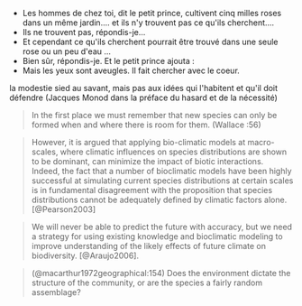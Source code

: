 - Les hommes de chez toi, dit le petit prince, cultivent cinq milles roses dans un même jardin.... et ils n'y trouvent pas ce qu'ils cherchent....
- Ils ne trouvent pas, répondis-je...
- Et cependant ce qu'ils cherchent pourrait être trouvé dans une seule rose ou un peu d'eau ...
- Bien sûr, répondis-je.
Et le petit prince ajouta :
- Mais les yeux sont aveugles. Il fait chercher avec le coeur.



la modestie sied au savant, mais pas aux idées qui l'habitent et qu'il doit défendre (Jacques Monod dans la préface du hasard et de la nécessité)

> In the first place we must remember that new species can only be formed when and where there is room for them. (Wallace :56)

> However, it is argued that applying bio-climatic models at macro-scales, where climatic influences on species distributions are shown to be dominant, can minimize the impact of biotic interactions. Indeed, the fact that a number of bioclimatic models have been highly successful at simulating current species distributions at certain scales is in fundamental disagreement with the proposition that species distributions cannot be adequately defined by climatic factors alone. [@Pearson2003]

>  We will never be able to predict the future with accuracy, but we need a strategy for using
existing knowledge and bioclimatic modeling to improve understanding of the likely effects of future climate on biodiversity. [@Araujo2006].


> (@macarthur1972geographical:154) Does the environment dictate the structure of the community, or are the species a fairly random assemblage?

